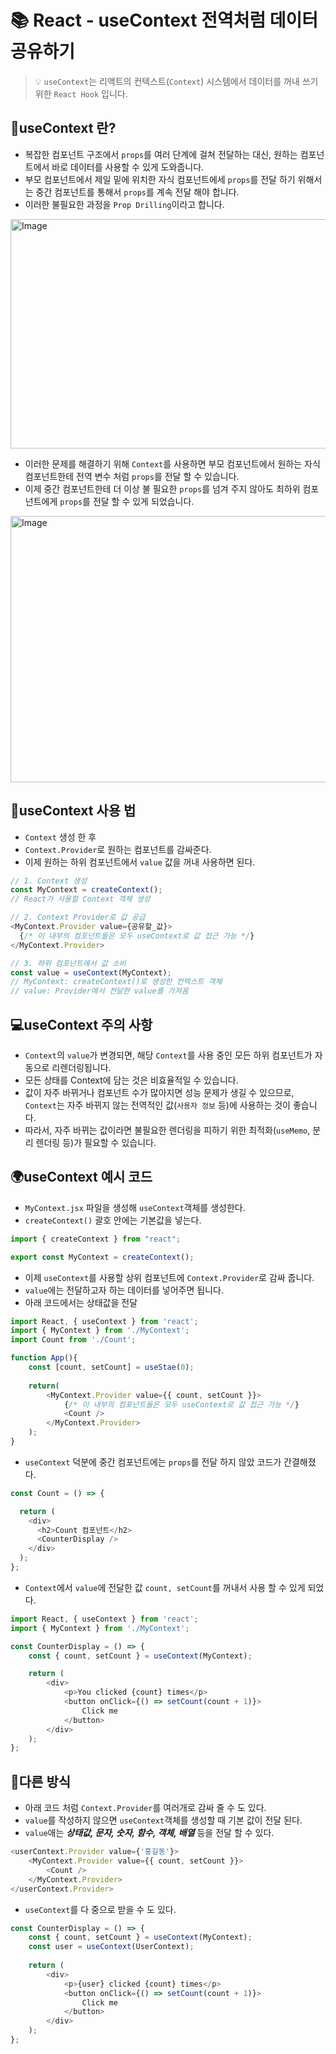 # 📚 React - useContext 전역처럼 데이터 공유하기

> 💡 `useContext`는 리액트의 컨텍스트(`Context`) 시스템에서 데이터를 꺼내 쓰기 위한 `React Hook` 입니다.

## 🙉useContext 란?
* 복잡한 컴포넌트 구조에서 `props`를 여러 단계에 걸쳐 전달하는 대신, 원하는 컴포넌트에서 바로 데이터를 사용할 수 있게 도와줍니다.
* 부모 컴포넌트에서 제일 밑에 위치한 자식 컴포넌트에세 `props`를 전달 하기 위해서는 중간 컴포넌트를 통해서 `props`를 계속 전달 해야 합니다.
* 이러한 불필요한 과정을 `Prop Drilling`이라고 합니다.

<img width="520" height="367" alt="Image" src="https://github.com/user-attachments/assets/7fc183b5-a4c0-41ba-b516-eb3385e89787" />

* 이러한 문제를 해결하기 위해 `Context`를 사용하면 부모 컴포넌트에서 원하는 자식 컴포넌트한테 전역 변수 처럼 `props`를 전달 할 수 있습니다.
* 이제 중간 컴포넌트한테 더 이상 불 필요한 `props`를 넘겨 주지 않아도 최하위 컴포넌트에게 `props`를 전달 할 수 있게 되었습니다.  

<img width="557" height="426" alt="Image" src="https://github.com/user-attachments/assets/3e16e150-c91a-4f0c-87fa-86d26685259d" />

## 🌱useContext 사용 법
* `Context` 생성 한 후 
* `Context.Provider`로 원하는 컴포넌트를 감싸준다.
* 이제 원하는 하위 컴포넌트에서 `value` 값을 꺼내 사용하면 된다.
```javascript
// 1. Context 생성
const MyContext = createContext();  
// React가 사용할 Context 객체 생성

// 2. Context Provider로 값 공급
<MyContext.Provider value={공유할_값}>
  {/* 이 내부의 컴포넌트들은 모두 useContext로 값 접근 가능 */}
</MyContext.Provider>

// 3. 하위 컴포넌트에서 값 소비
const value = useContext(MyContext);
// MyContext: createContext()로 생성한 컨텍스트 객체
// value: Provider에서 전달한 value를 가져옴
```

## 💻useContext 주의 사항
* `Context`의 `value`가 변경되면, 해당 `Context`를 사용 중인 모든 하위 컴포넌트가 자동으로 리렌더링됩니다.
* 모든 상태를 Context에 담는 것은 비효율적일 수 있습니다.
* 값이 자주 바뀌거나 컴포넌트 수가 많아지면 성능 문제가 생길 수 있으므로, `Context`는 자주 바뀌지 않는 전역적인 값(`사용자 정보` 등)에 사용하는 것이 좋습니다.
* 따라서, 자주 바뀌는 값이라면 불필요한 렌더링을 피하기 위한 최적화(`useMemo`, 분리 렌더링 등)가 필요할 수 있습니다.

## 🌍useContext 예시 코드
*  `MyContext.jsx` 파일을 생성해 `useContext`객체를 생성한다.
* `createContext()` 괄호 안에는 기본값을 넣는다.
```javascript
import { createContext } from "react";

export const MyContext = createContext();
```
* 이제 `useContext`를 사용할 상위 컴포넌트에 `Context.Provider`로 감싸 줍니다.
* `value`에는 전달하고자 하는 데이터를 넣어주면 됩니다. 
* 아래 코드에서는 상태값을 전달
```javascript
import React, { useContext } from 'react';
import { MyContext } from './MyContext';
import Count from './Count';

function App(){
    const [count, setCount] = useStae(0);
    
    return(
        <MyContext.Provider value={{ count, setCount }}>
            {/* 이 내부의 컴포넌트들은 모두 useContext로 값 접근 가능 */}
            <Count />
        </MyContext.Provider>
    );
}
```
* `useContext` 덕분에 중간 컴포넌트에는 `props`를 전달 하지 않았 코드가 간결해졌다. 
```javascript
const Count = () => {

  return (
    <div>
      <h2>Count 컴포넌트</h2>
      <CounterDisplay />
    </div>
  );
};
```
* `Context`에서 `value`에 전달한 값 `count, setCount`를 꺼내서 사용 할 수 있게 되었다.
```javascript
import React, { useContext } from 'react';
import { MyContext } from './MyContext';

const CounterDisplay = () => {
    const { count, setCount } = useContext(MyContext);

    return (
        <div>
            <p>You clicked {count} times</p>
            <button onClick={() => setCount(count + 1)}>
                Click me
            </button>
        </div>
    );
};
```

## 🎍다른 방식
* 아래 코드 처럼 `Context.Provider`를 여러개로 감싸 줄 수 도 있다.
* `value`를 작성하지 않으면 `useContext`객체를 생성할 때 기본 값이 전달 된다.
* `value`애는 **_상태값, 문자, 숫자, 함수, 객체, 배열_** 등을 전달 할 수 있다.
```javascript
<userContext.Provider value={'홍길동'}>
    <MyContext.Provider value={{ count, setCount }}>
        <Count />
    </MyContext.Provider>
</userContext.Provider>
```
* `useContext`를 다 중으로 받을 수 도 있다.
```javascript
const CounterDisplay = () => {
    const { count, setCount } = useContext(MyContext);
    const user = useContext(UserContext);
    
    return (
        <div>
            <p>{user} clicked {count} times</p>
            <button onClick={() => setCount(count + 1)}>
                Click me
            </button>
        </div>
    );
};
```


